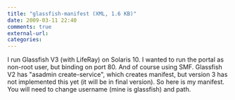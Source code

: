 ```yaml
---
title: "glassfish-manifest (XML, 1.6 KB)"
date: 2009-03-11 22:40
comments: true
external-url:
categories:
---
```

I run Glassfish V3 (with LifeRay) on Solaris 10. I wanted to run the portal as non-root user, but binding on port 80. And of course using SMF. Glassfish V2 has "asadmin create-service", which creates manifest, but version 3 has not implemented this yet (it will be in final version). So here is my manifest. You will need to change username (mine is glassfish) and path.
